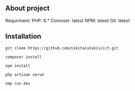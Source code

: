 ## About project
Requirment:
PHP: 8.*
Comoser: latest
NPM: latest
Git: latest

## Installation
`git clone https://github.com/nikitacunskis/ict.git`

`composer install`

`npm install`

`php artisan serve`

`nmp run dev`

